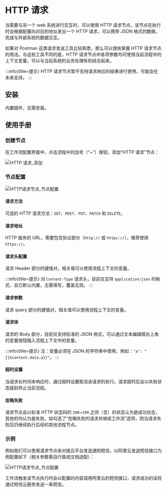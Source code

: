 # HTTP 请求

当需要与另一个 web 系统进行交互时，可以使用 HTTP 请求节点。该节点在执行时会根据配置向对应的地址发出一个 HTTP 请求，可以携带 JSON 格式的数据，完成与外部系统的数据交互。

如果对 Postman 这类请求发送工具比较熟悉，那么可以很快掌握 HTTP 请求节点的用法。与这些工具不同的是，HTTP 请求节点中各项参数均可使用当前流程中的上下文变量，可以与当前系统的业务处理有机结合起来。

:::info{title=提示}
HTTP 请求节点暂不支持请求响应的结果进行使用，可能会在未来支持。
:::

## 安装

内置插件，无需安装。

## 使用手册

### 创建节点

在工作流配置界面中，点击流程中的加号（“+”）按钮，添加“HTTP 请求”节点：

![HTTP 请求_添加](https://static-docs.nocobase.com/46f2a6fc3f6869c80f8fbd362a54e644.png)

### 节点配置

![HTTP请求节点_节点配置](https://static-docs.nocobase.com/2fcb29af66b892fa704add52e2974a52.png)

#### 请求方法

可选的 HTTP 请求方法：`GET`、`POST`、`PUT`、`PATCH` 和 `DELETE`。

#### 请求地址

HTTP 服务的 URL，需要包含协议部分（`http://` 或 `https://`），推荐使用 `https://`。

#### 请求头配置

请求 Header 部分的键值对，相关值可以使用流程上下文的变量。

:::info{title=提示}
对 `Content-Type` 请求头，目前仅支持 `application/json` 的格式，且已默认内置，无需填写，覆盖无效。
:::

#### 请求参数

请求 query 部分的键值对，相关值可以使用流程上下文的变量。

#### 请求体

请求的 Body 部分，目前仅支持标准的 JSON 格式，可以通过文本编辑框右上角的变量按钮插入流程上下文中的变量。

:::info{title=提示}
注：变量必须在 JSON 的字符串中使用，例如：`"a": "{{$context.data.a}}"`。
:::

#### 超时设置

当请求长时间未响应时，通过超时设置取消该请求的执行。请求超时后会以失败状态提前终止当前流程。

#### 忽略失败

请求节点会以标准 HTTP 状态码的 `200`~`299` 之间（含）的状态认为是成功状态，其他的均认为是失败。如勾选了“忽略失败的请求并继续工作流”选项，则当请求失败后仍继续执行后续的其他流程节点。

### 示例

例如我们可以使用请求节点来对接云平台发送通知短信，以阿里云发送短信接口为例配置如下（相关参数需自行查阅文档适配）：

![HTTP请求节点_节点配置](https://static-docs.nocobase.com/2fcb29af66b892fa704add52e2974a52.png)

工作流触发该节点执行时会以配置的内容调用阿里云的短信接口，请求成功的话将通过短信云服务发送一条短信。
